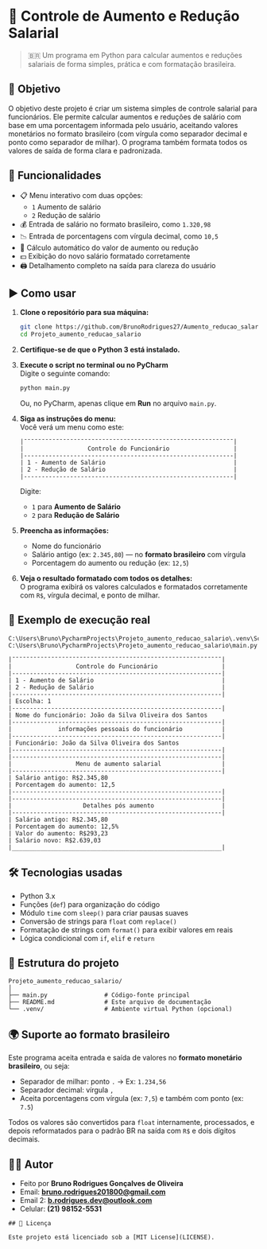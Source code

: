 
# 💼 Controle de Aumento e Redução Salarial

> 🇧🇷 Um programa em Python para calcular aumentos e reduções salariais de forma simples, prática e com formatação brasileira.  

## 🧠 Objetivo

O objetivo deste projeto é criar um sistema simples de controle salarial para funcionários. Ele permite calcular aumentos e reduções de salário com base em uma porcentagem informada pelo usuário, aceitando valores monetários no formato brasileiro (com vírgula como separador decimal e ponto como separador de milhar). O programa também formata todos os valores de saída de forma clara e padronizada.

## 🎯 Funcionalidades

- 📋 Menu interativo com duas opções:
  - `1` Aumento de salário
  - `2` Redução de salário
- 💰 Entrada de salário no formato brasileiro, como `1.320,98`
- 📉 Entrada de porcentagens com vírgula decimal, como `10,5`
- 🧮 Cálculo automático do valor de aumento ou redução
- 💵 Exibição do novo salário formatado corretamente
- 🖨️ Detalhamento completo na saída para clareza do usuário

## ▶️ Como usar

1. **Clone o repositório para sua máquina:**

   ```bash
   git clone https://github.com/BrunoRodrigues27/Aumento_reducao_salario.git
   cd Projeto_aumento_reducao_salario
   ```

2. **Certifique-se de que o Python 3 está instalado.**

3. **Execute o script no terminal ou no PyCharm**  
   Digite o seguinte comando:

   ```bash
   python main.py
   ```

   Ou, no PyCharm, apenas clique em **Run** no arquivo `main.py`.

4. **Siga as instruções do menu:**  
   Você verá um menu como este:

   ```
   |¯¯¯¯¯¯¯¯¯¯¯¯¯¯¯¯¯¯¯¯¯¯¯¯¯¯¯¯¯¯¯¯¯¯¯¯¯¯¯¯¯¯¯¯¯¯¯¯¯¯¯¯¯¯¯¯¯¯¯|
   |                  Controle do Funcionário                  |
   |-----------------------------------------------------------|
   | 1 - Aumento de Salário                                    |
   | 2 - Redução de Salário                                    |
   |-----------------------------------------------------------|
   ```

   Digite:
   - `1` para **Aumento de Salário**
   - `2` para **Redução de Salário**

5. **Preencha as informações:**  
   - Nome do funcionário
   - Salário antigo (ex: `2.345,80`) — no **formato brasileiro** com vírgula
   - Porcentagem do aumento ou redução (ex: `12,5`)

6. **Veja o resultado formatado com todos os detalhes:**  
   O programa exibirá os valores calculados e formatados corretamente com `R$`, vírgula decimal, e ponto de milhar.

## 📌 Exemplo de execução real

```text
C:\Users\Bruno\PycharmProjects\Projeto_aumento_reducao_salario\.venv\Scripts\python.exe C:\Users\Bruno\PycharmProjects\Projeto_aumento_reducao_salario\main.py 

|¯¯¯¯¯¯¯¯¯¯¯¯¯¯¯¯¯¯¯¯¯¯¯¯¯¯¯¯¯¯¯¯¯¯¯¯¯¯¯¯¯¯¯¯¯¯¯¯¯¯¯¯¯¯¯¯¯¯¯|
|                  Controle do Funcionário                  |
|-----------------------------------------------------------|
| 1 - Aumento de Salário                                    |
| 2 - Redução de Salário                                    |
|-----------------------------------------------------------|
| Escolha: 1
|-----------------------------------------------------------|
| Nome do funcionário: João da Silva Oliveira dos Santos
|-----------------------------------------------------------|
|             informações pessoais do funcionário           |
|-----------------------------------------------------------|
| Funcionário: João da Silva Oliveira dos Santos
|-----------------------------------------------------------|
|-----------------------------------------------------------|
|                  Menu de aumento salarial                 |
|-----------------------------------------------------------|
| Salário antigo: R$2.345,80
| Porcentagem do aumento: 12,5
|-----------------------------------------------------------|
|-----------------------------------------------------------|
|                    Detalhes pós aumento                   |
|-----------------------------------------------------------|
| Salário antigo: R$2.345,80
| Porcentagem do aumento: 12,5%
| Valor do aumento: R$293,23
| Salário novo: R$2.639,03
|___________________________________________________________|
```

## 🛠️ Tecnologias usadas

- Python 3.x
- Funções (`def`) para organização do código
- Módulo `time` com `sleep()` para criar pausas suaves
- Conversão de strings para `float` com `replace()`
- Formatação de strings com `format()` para exibir valores em reais
- Lógica condicional com `if`, `elif` e `return`

## 📂 Estrutura do projeto

```
Projeto_aumento_reducao_salario/
│
├── main.py                # Código-fonte principal
├── README.md              # Este arquivo de documentação
└── .venv/                 # Ambiente virtual Python (opcional)
```

## 🌍 Suporte ao formato brasileiro

Este programa aceita entrada e saída de valores no **formato monetário brasileiro**, ou seja:
- Separador de milhar: ponto `.` → Ex: `1.234,56`
- Separador decimal: vírgula `,`
- Aceita porcentagens com vírgula (ex: `7,5`) e também com ponto (ex: `7.5`)

Todos os valores são convertidos para `float` internamente, processados, e depois reformatados para o padrão BR na saída com `R$` e dois dígitos decimais.

## 🧑‍💻 Autor

- Feito por **Bruno Rodrigues Gonçalves de Oliveira**
- Email: **bruno.rodrigues201800@gmail.com**
- Email 2: **b.rodrigues.dev@outlook.com**
- Celular: **(21) 98152-5531**
```
## 📜 Licença

Este projeto está licenciado sob a [MIT License](LICENSE).
